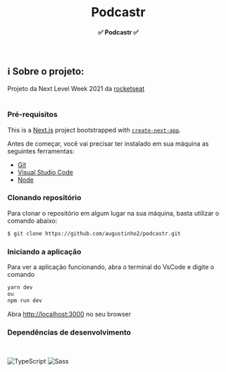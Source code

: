 <h1 align="center">
  Podcastr
</h1>

<h4 align="center">✅ Podcastr ✅</h4>
<br/>

## :information_source: Sobre o projeto:
Projeto da Next Level Week 2021 da <a href="https://www.rocketseat.com.br">rocketseat</a>
<br/>
<br/>


### Pré-requisitos
This is a [Next.js](https://nextjs.org/) project bootstrapped with [`create-next-app`](https://github.com/vercel/next.js/tree/canary/packages/create-next-app).

Antes de começar, você vai precisar ter instalado em sua máquina as seguintes ferramentas:

- [Git](https://git-scm.com/)
- [Visual Studio Code](https://code.visualstudio.com/)
- [Node](https://nodejs.org/en)


### Clonando repositório

Para clonar o repositório em algum lugar na sua máquina, basta utilizar o comando abaixo:
```bash
$ git clone https://github.com/augustinho2/podcastr.git
```
### Iniciando a aplicação
Para ver a aplicação funcionando, abra o terminal do VsCode e digite o comando
```sh
yarn dev
ou
npm run dev
```

Abra [http://localhost:3000](http://localhost:3000) no seu browser
<br>
### Dependências de desenvolvimento
<br>

 ![TypeScript](https://img.shields.io/badge/TypeScript-007ACC?style=for-the-badge&logo=typescript&logoColor=white)
 ![Sass](https://img.shields.io/badge/Sass-CC6699?style=for-the-badge&logo=sass&logoColor=white)
